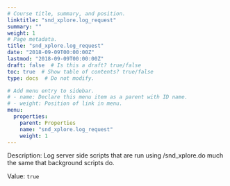 ```yaml
---
# Course title, summary, and position.
linktitle: "snd_xplore.log_request"
summary: ""
weight: 1
# Page metadata.
title: "snd_xplore.log_request"
date: "2018-09-09T00:00:00Z"
lastmod: "2018-09-09T00:00:00Z"
draft: false  # Is this a draft? true/false
toc: true  # Show table of contents? true/false
type: docs  # Do not modify.

# Add menu entry to sidebar.
# - name: Declare this menu item as a parent with ID name.
# - weight: Position of link in menu.
menu:
  properties:
    parent: Properties
    name: "snd_xplore.log_request"
    weight: 1
---
```


Description: Log server side scripts that are run using /snd_xplore.do much the same that background scripts do.


Value: `true`